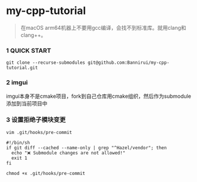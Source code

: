 # my-cpp-tutorial

> 在macOS arm64机器上不要用gcc编译，会找不到标准库。就用clang和clang++。

### 1 QUICK START

```shell
git clone --recurse-submodules git@github.com:Bannirui/my-cpp-tutorial.git
```

### 2 imgui

imgui本身不是cmake项目，fork到自己仓库用cmake组织，然后作为submodule添加到当前项目中

### 3 设置拒绝子模块变更

`vim .git/hooks/pre-commit`

```shell
#!/bin/sh
if git diff --cached --name-only | grep "^Hazel/vendor"; then
  echo "❌ Submodule changes are not allowed!"
  exit 1
fi
```

`chmod +x .git/hooks/pre-commit`
